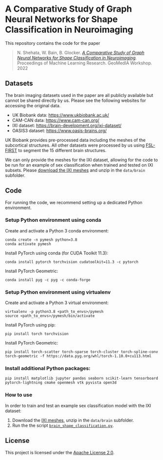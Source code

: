 # A Comparative Study of Graph Neural Networks for Shape Classification in Neuroimaging

This repository contains the code for the paper
> N. Shehata, W. Bain, B. Glocker. [_A Comparative Study of Graph Neural Networks for Shape Classification in Neuroimaging_](https://openreview.net/forum?id=HdCrxrSXZZ-). Proceedings of Machine Learning Research. GeoMedIA Workshop. 2022

## Datasets

The brain imaging datasets used in the paper are all publicly available but cannot be shared directly by us. Please see the following websites for accessing the original data.

- UK Biobank data: https://www.ukbiobank.ac.uk/
- CAM-CAN data: https://www.cam-can.org/
- IXI dataset: https://brain-development.org/ixi-dataset/
- OASIS3 dataset: https://www.oasis-brains.org/

UK Biobank provides pre-processed data including the meshes of the subcortical structures. All other datasets were processed by us using [FSL-FIRST](https://fsl.fmrib.ox.ac.uk/fsl/fslwiki/FIRST/UserGuide) to segment the 15 different brain structures.

We can only provide the meshes for the IXI dataset, allowing for the code to be run for an example of sex classification when trained and tested on IXI subsets. Please [download the IXI meshes](https://imperialcollegelondon.box.com/s/qasj750gwk0e62mncy9pycp2bznsho7m) and unzip in the `data/brain` subfolder.

## Code

For running the code, we recommend setting up a dedicated Python environment.

### Setup Python environment using conda

Create and activate a Python 3 conda environment:

   ```shell
   conda create -n pymesh python=3.8
   conda activate pymesh
   ```
   
Install PyTorch using conda (for CUDA Toolkit 11.3):
   
   ```shell
   conda install pytorch torchvision cudatoolkit=11.3 -c pytorch
   ```

Install PyTorch Geometric:
   
   ```shell
   conda install pyg -c pyg -c conda-forge
   ```

### Setup Python environment using virtualenv

Create and activate a Python 3 virtual environment:

   ```shell
   virtualenv -p python3.8 <path_to_envs>/pymesh
   source <path_to_envs>/pymesh/bin/activate
   ```
   
Install PyTorch using pip:
   
   ```shell
   pip install torch torchvision
   ```

Install PyTorch Geometric:
   
   ```shell
   pip install torch-scatter torch-sparse torch-cluster torch-spline-conv torch-geometric -f https://data.pyg.org/whl/torch-1.10.0+cu113.html
   ```

### Install additional Python packages:
   
   ```shell
   pip install matplotlib jupyter pandas seaborn scikit-learn tensorboard pytorch-lightning cmake openmesh vtk pyvista open3d
   ```

### How to use

In order to train and test an example sex classification model with the IXI dataset:

1. Download the [IXI meshes](https://imperialcollegelondon.box.com/s/qasj750gwk0e62mncy9pycp2bznsho7m), unzip in the `data/brain` subfolder.
2. Run the the script [`brain_shape_classification.py`](brain_shape_classification.py).

## License
This project is licensed under the [Apache License 2.0](LICENSE).
